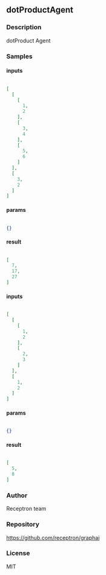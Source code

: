 ## dotProductAgent

### Description

dotProduct Agent

### Samples

#### inputs

```json

[
  [
    [
      1,
      2
    ],
    [
      3,
      4
    ],
    [
      5,
      6
    ]
  ],
  [
    3,
    2
  ]
]

````

#### params

```json

{}

````

#### result

```json

[
  7,
  17,
  27
]

````
#### inputs

```json

[
  [
    [
      1,
      2
    ],
    [
      2,
      3
    ]
  ],
  [
    1,
    2
  ]
]

````

#### params

```json

{}

````

#### result

```json

[
  5,
  8
]

````

### Author

Receptron team

### Repository

https://github.com/receptron/graphai


### License

MIT

